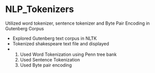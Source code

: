 # NLP_Tokenizers
Utilized word tokenizer, sentence tokenizer and Byte Pair Encoding in Gutenberg Corpus

- Explored Gutenberg text corpus in NLTK
- Tokenized shakespeare text file and displayed
- 1. Used Word Tokenization using Penn tree bank
  2. Used Sentence Tokenization
  3. Used Byte pair encoding
  
  
